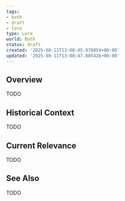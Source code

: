 ```yaml
---
tags:
- both
- draft
- lore
type: Lore
world: Both
status: draft
created: '2025-08-11T13:08:45.970854+00:00'
updated: '2025-08-11T13:08:47.885426+00:00'
---
```



## Overview

TODO
## Historical Context

TODO
## Current Relevance

TODO
## See Also

TODO

